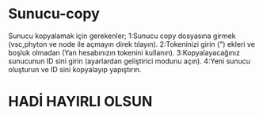 # Sunucu-copy
Sunucu kopyalamak için gerekenler;
1:Sunucu copy dosyasına girmek (vsc,phyton ve node ile açmayın direk tılayın).
2:Tokeninizi girin (") ekleri ve boşluk olmadan (Yan hesabınızın tokenini kullanın).
3:Kopyalayacağınız sunucunun ID sini girin (ayarlardan geliştirici modunu açın).
4:Yeni sunucu oluşturun ve ID sini kopyalayıp yapıştırın.
# HADİ HAYIRLI OLSUN
